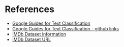# References
- [Google Guides for Text Classification](https://developers.google.com/machine-learning/guides/text-classification)
- [Google Guides for Text Classification - github links](https://github.com/google/eng-edu/tree/main/ml/guides/text_classification)
- [IMDb Dataset information](http://ai.stanford.edu/~amaas/data/sentiment/) 
- [IMDb Dataset URL](http://ai.stanford.edu/~amaas/data/sentiment/aclImdb_v1.tar.gz)



